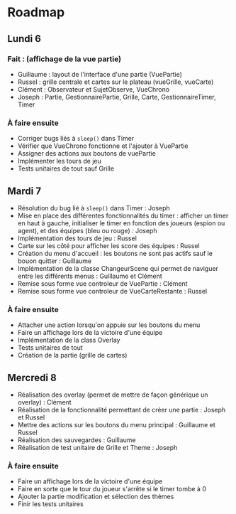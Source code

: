 # Roadmap

## Lundi 6

### Fait : (affichage de la vue partie)
 - Guillaume : layout de l'interface d'une partie (VuePartie)
 - Russel : grille centrale et cartes sur le plateau (vueGrille, vueCarte)
 - Clément : Observateur et SujetObserve, VueChrono
 - Joseph : Partie, GestionnairePartie, Grille, Carte, GestionnaireTimer, Timer

### À faire ensuite
- Corriger bugs liés à `sleep()` dans Timer
- Vérifier que VueChrono fonctionne et l'ajouter à VuePartie
- Assigner des actions aux boutons de vuePartie
- Implémenter les tours de jeu
- Tests unitaires de tout sauf Grille

## Mardi 7
- Résolution du bug lié à `sleep()` dans Timer : Joseph
- Mise en place des différentes fonctionnalités du timer : afficher un timer en haut à gauche, initialiser le timer en fonction des joueurs (espion ou agent), et des équipes (bleu ou rouge) : Joseph
- Implémentation des tours de jeu : Russel
- Carte sur les côté pour afficher les score des équipes : Russel
- Création du menu d'accueil : les boutons ne sont pas actifs sauf le bouon quitter : Guillaume
- Implémentation de la classe ChangeurScene qui permet de naviguer entre les différents menus : Guillaume et Clément
- Remise sous forme vue controleur de VuePartie : Clément
- Remise sous forme vue controleur de VueCarteRestante : Russel

### À faire ensuite
- Attacher une action lorsqu'on appuie sur les boutons du menu
- Faire un affichage lors de la victoire d'une équipe
- Implémentation de la class Overlay
- Tests unitaires de tout
- Création de la partie (grille de cartes)

## Mercredi 8
- Réalisation des overlay (permet de mettre de façon générique un overlay) : Clément
- Réalisation de la fonctionnalité permettant de créer une partie : Joseph et Russel
- Mettre des actions sur les boutons du menu principal : Guillaume et Russel
- Réalisation des sauvegardes : Guillaume
- Réalisation de test unitaire de Grille et Theme : Joseph

### À faire ensuite
- Faire un affichage lors de la victoire d'une équipe
- Faire en sorte que le tour du joueur s'arrête si le timer tombe à 0
- Ajouter la partie modification et sélection des thèmes
- Finir les tests unitaires